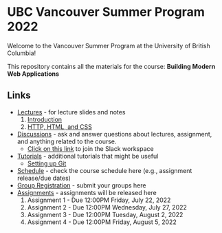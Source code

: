 # UBC Vancouver Summer Program 2022

Welcome to the Vancouver Summer Program at the University of British Columbia!

This repository contains all the materials for the course: **Building Modern Web Applications**

## Links

* [Lectures](https://github.com/ubc-vsp22/classroom/tree/master/lectures) - for lecture slides and notes
    1. [Introduction](/lectures/lecture-0.pdf)
    2. [HTTP, HTML, and CSS](/lectures/lecture-1.pdf)
* [Discussions](https://ubc-vsp22.slack.com) - ask and answer questions about lectures, assignment, and anything related to the course.
    * [Click on this link](https://join.slack.com/t/ubc-vsp22/shared_invite/zt-1cjhz9pbl-8CgEhC70dhWRW3gqCu4f7A) to join the Slack workspace
* [Tutorials](https://github.com/ubc-vsp22/classroom/tree/master/tutorials) - additional tutorials that might be useful
    * [Setting up Git](https://github.com/ubc-vsp22/classroom/blob/master/tutorials/git-setup.md)
* [Schedule](https://calendar.google.com/calendar/embed?src=7ihq8aar5lfmcihcjpofclt690%40group.calendar.google.com&ctz=America%2FVancouver) - check the course schedule here (e.g., assignment release/due dates)
* [Group Registration](https://forms.gle/3VHAhKsUkrQAg9sR7) - submit your groups here
* [Assignments](https://github.com/ubc-vsp22/classroom/tree/master/assignments) - assignments will be released here
    1. Assignment 1 - Due 12:00PM Friday, July 22, 2022
    2. Assignment 2 - Due 12:00PM Wednesday, July 27, 2022
    3. Assignment 3 - Due 12:00PM Tuesday, August 2, 2022
    4. Assignment 4 - Due 12:00PM Friday, August 5, 2022
